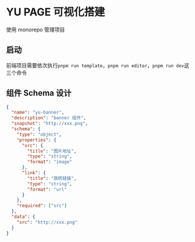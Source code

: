 # YU PAGE 可视化搭建

使用 monorepo 管理项目

## 启动

前端项目需要依次执行`pnpm run template`，`pnpm run editor`，`pnpm run dev`这三个命令

## 组件 Schema 设计

```json
{
  "name": "yu-banner",
  "description": "banner 组件",
  "snapshot": "http://xxx.png",
  "schema": {
    "type": "object",
    "properties": {
      "src": {
        "title": "图片地址",
        "type": "string",
        "format": "image"
      },
      "link": {
        "title": "跳转链接",
        "type": "string",
        "format": "url"
      }
    },
    "required": ["src"]
  },
  "data": {
    "src": "http://xxx.png"
  }
}
```
